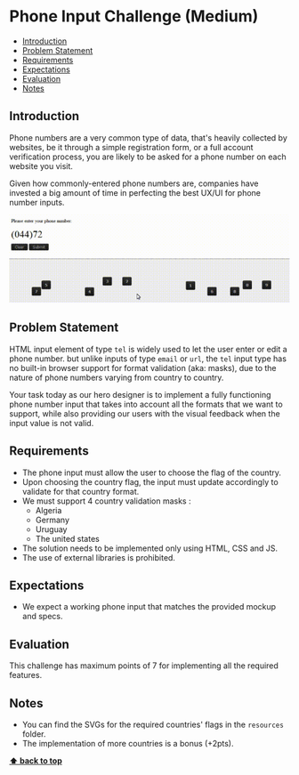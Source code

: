 # Phone Input Challenge (Medium)

- [Introduction](#introduction)
- [Problem Statement](#problem-statement)
- [Requirements](#requirements)
- [Expectations](#expectations)
- [Evaluation](#evaluation)
- [Notes](#notes)

## Introduction

Phone numbers are a very common type of data, that's heavily collected by websites, be it through a simple registration form, or a full account verification process, you are likely to be asked for a phone number on each website you visit.

Given how commonly-entered phone numbers are, companies have invested a big amount of time in perfecting the best UX/UI for phone number inputs.

![Phone input](./assets/phone_input_ux.gif)

## Problem Statement

HTML input element of type `tel` is widely used to let the user enter or edit a phone number. but unlike inputs of type `email` or `url`, the `tel` input type has no built-in browser support for format validation (aka: masks), due to the nature of phone numbers varying from country to country.

Your task today as our hero designer is to implement a fully functioning phone number input that takes into account all the formats that we want to support, while also providing our users with the visual feedback when the input value is not valid.

## Requirements

- The phone input must allow the user to choose the flag of the country.
- Upon choosing the country flag, the input must update accordingly to validate for that country format.
- We must support 4 country validation masks :
  - Algeria
  - Germany
  - Uruguay
  - The united states
- The solution needs to be implemented only using HTML, CSS and JS.
- The use of external libraries is prohibited.

## Expectations

- We expect a working phone input that matches the provided mockup and specs.

## Evaluation

This challenge has maximum points of 7 for implementing all the required features.

## Notes

- You can find the SVGs for the required countries' flags in the `resources` folder.
- The implementation of more countries is a bonus (+2pts).

**[⬆ back to top](#introduction)**
